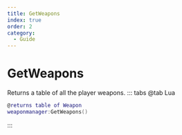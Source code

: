 ```yaml
---
title: GetWeapons
index: true
order: 2
category:
  - Guide
---
```


# GetWeapons
Returns a table of all the player weapons.
::: tabs
@tab Lua
```lua
@returns table of Weapon
weaponmanager:GetWeapons()
```

:::